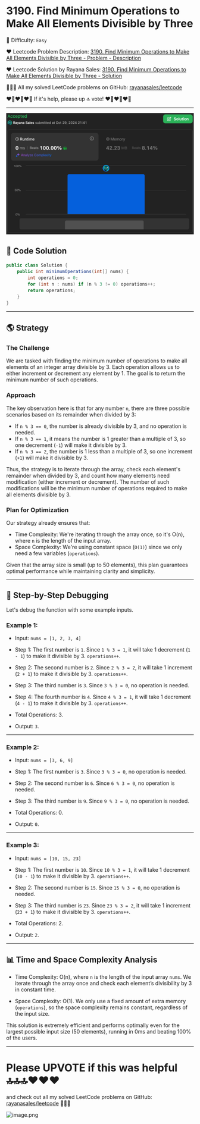 # 3190. Find Minimum Operations to Make All Elements Divisible by Three

🌱 Difficulty: `Easy`

❤️ Leetcode Problem Description: [3190. Find Minimum Operations to Make All Elements Divisible by Three - Problem - Description](https://leetcode.com/problems/find-minimum-operations-to-make-all-elements-divisible-by-three/)

❤️ Leetcode Solution by Rayana Sales: [3190. Find Minimum Operations to Make All Elements Divisible by Three - Solution](https://leetcode.com/problems/find-minimum-operations-to-make-all-elements-divisible-by-three/solutions/5984585/topic)

💁🏻‍♀️ All my solved LeetCode problems on GitHub: [rayanasales/leetcode](https://github.com/rayanasales/leetcode)

❤️‍🔥❤️‍🔥❤️‍🔥 If it's help, please up 🔝 vote! ❤️‍🔥❤️‍🔥❤️‍🔥

---

![alt text](image.png)

## 🚀 Code Solution

```java []
public class Solution {
    public int minimumOperations(int[] nums) {
        int operations = 0;
        for (int n : nums) if (n % 3 != 0) operations++;
        return operations;
    }
}
```

---

## 🌎 Strategy

### The Challenge

We are tasked with finding the minimum number of operations to make all elements of an integer array divisible by 3. Each operation allows us to either increment or decrement any element by 1. The goal is to return the minimum number of such operations.

### Approach

The key observation here is that for any number `n`, there are three possible scenarios based on its remainder when divided by 3:

- If `n % 3 == 0`, the number is already divisible by 3, and no operation is needed.
- If `n % 3 == 1`, it means the number is 1 greater than a multiple of 3, so one decrement (`-1`) will make it divisible by 3.
- If `n % 3 == 2`, the number is 1 less than a multiple of 3, so one increment (`+1`) will make it divisible by 3.

Thus, the strategy is to iterate through the array, check each element's remainder when divided by 3, and count how many elements need modification (either increment or decrement). The number of such modifications will be the minimum number of operations required to make all elements divisible by 3.

### Plan for Optimization

Our strategy already ensures that:

- Time Complexity: We're iterating through the array once, so it's O(n), where `n` is the length of the input array.
- Space Complexity: We're using constant space (`O(1)`) since we only need a few variables (`operations`).

Given that the array size is small (up to 50 elements), this plan guarantees optimal performance while maintaining clarity and simplicity.

---

## 🔎 Step-by-Step Debugging

Let's debug the function with some example inputs.

### Example 1:

- Input: `nums = [1, 2, 3, 4]`
- Step 1: The first number is `1`. Since `1 % 3 = 1`, it will take 1 decrement (`1 - 1`) to make it divisible by 3. `operations++`.
- Step 2: The second number is `2`. Since `2 % 3 = 2`, it will take 1 increment (`2 + 1`) to make it divisible by 3. `operations++`.
- Step 3: The third number is `3`. Since `3 % 3 = 0`, no operation is needed.
- Step 4: The fourth number is `4`. Since `4 % 3 = 1`, it will take 1 decrement (`4 - 1`) to make it divisible by 3. `operations++`.
- Total Operations: 3.

- Output: `3`.

---

### Example 2:

- Input: `nums = [3, 6, 9]`
- Step 1: The first number is `3`. Since `3 % 3 = 0`, no operation is needed.
- Step 2: The second number is `6`. Since `6 % 3 = 0`, no operation is needed.
- Step 3: The third number is `9`. Since `9 % 3 = 0`, no operation is needed.
- Total Operations: 0.

- Output: `0`.

---

### Example 3:

- Input: `nums = [10, 15, 23]`
- Step 1: The first number is `10`. Since `10 % 3 = 1`, it will take 1 decrement (`10 - 1`) to make it divisible by 3. `operations++`.
- Step 2: The second number is `15`. Since `15 % 3 = 0`, no operation is needed.
- Step 3: The third number is `23`. Since `23 % 3 = 2`, it will take 1 increment (`23 + 1`) to make it divisible by 3. `operations++`.
- Total Operations: 2.

- Output: `2`.

---

## 📊 Time and Space Complexity Analysis

- Time Complexity: O(n), where `n` is the length of the input array `nums`. We iterate through the array once and check each element’s divisibility by 3 in constant time.

- Space Complexity: O(1). We only use a fixed amount of extra memory (`operations`), so the space complexity remains constant, regardless of the input size.

This solution is extremely efficient and performs optimally even for the largest possible input size (50 elements), running in 0ms and beating 100% of the users.

---

# Please UPVOTE if this was helpful 🔝🔝🔝❤️❤️❤️

and check out all my solved LeetCode problems on GitHub: [rayanasales/leetcode](https://github.com/rayanasales/leetcode) 🤙😚🤘

![image.png](https://assets.leetcode.com/users/images/57bce3b1-56e2-4c20-9cdf-b61fef26b93b_1725494158.6252415.png)
